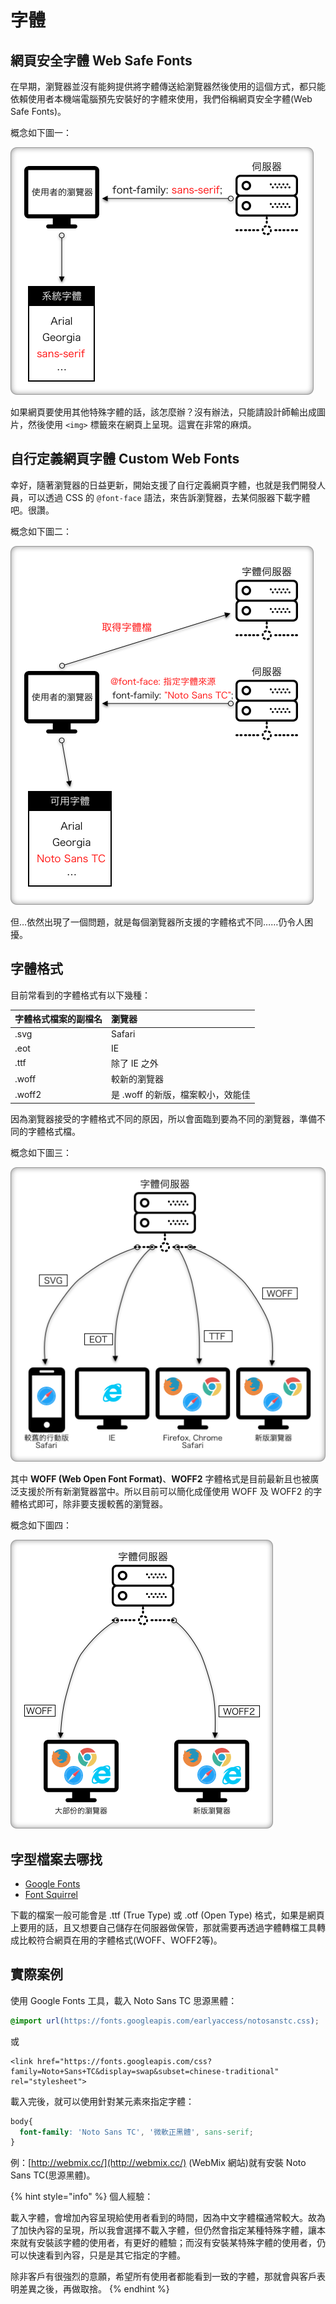 # 字體

## 網頁安全字體 Web Safe Fonts

在早期，瀏覽器並沒有能夠提供將字體傳送給瀏覽器然後使用的這個方式，都只能依賴使用者本機端電腦預先安裝好的字體來使用，我們俗稱網頁安全字體\(Web Safe Fonts\)。

概念如下圖一：

![&#x5716;&#x4E00;&#xFF1A;&#x7DB2;&#x9801;&#x5B89;&#x5168;&#x5B57;&#x9AD4; Web Save Fonts](../../.gitbook/assets/web_safe_fonts.png)

​如果網頁要使用其他特殊字體的話，該怎麼辦？沒有辦法，只能請設計師輸出成圖片，然後使用 `<img>` 標籤來在網頁上呈現。這實在非常的麻煩。

## 自行定義網頁字體 Custom Web Fonts

幸好，隨著瀏覽器的日益更新，開始支援了自行定義網頁字體，也就是我們開發人員，可以透過 CSS 的 `@font-face` 語法，來告訴瀏覽器，去某伺服器下載字體吧。很讚。

概念如下圖二：

![&#x5716;&#x4E8C;&#xFF1A;&#x81EA;&#x884C;&#x5B9A;&#x7FA9;&#x7DB2;&#x9801;&#x5B57;&#x9AD4; Custom Web Fonts](../../.gitbook/assets/custom_web_fonts.png)

但…依然出現了一個問題，就是每個瀏覽器所支援的字體格式不同……仍令人困擾。

## 字體格式

目前常看到的字體格式有以下幾種：

| 字體格式檔案的副檔名 | 瀏覽器 |
| :--- | :--- |
| .svg | Safari |
| .eot | IE |
| .ttf | 除了 IE 之外 |
| .woff | 較新的瀏覽器 |
| .woff2 | 是 .woff 的新版，檔案較小，效能佳 |

因為瀏覽器接受的字體格式不同的原因，所以會面臨到要為不同的瀏覽器，準備不同的字體格式檔。

概念如下圖三：

![&#x5716;&#x4E09;&#xFF1A;&#x5404;&#x700F;&#x89BD;&#x5668;&#x63A5;&#x53D7;&#x4E0D;&#x540C;&#x7684;&#x5B57;&#x9AD4;&#x683C;&#x5F0F;](../../.gitbook/assets/custom_web_fonts_font_file.png)

其中 **WOFF \(Web Open Font Format\)**、**WOFF2** 字體格式是目前最新且也被廣泛支援於所有新瀏覽器當中。所以目前可以簡化成僅使用 WOFF 及 WOFF2 的字體格式即可，除非要支援較舊的瀏覽器。

概念如下圖四：

![&#x5716;&#x56DB;&#xFF1A;&#x5927;&#x90E8;&#x4EFD;&#x700F;&#x89BD;&#x5668;&#x90FD;&#x652F;&#x63F4; WOFF &#x7684;&#x5B57;&#x9AD4;&#x683C;&#x5F0F;](../../.gitbook/assets/custom_web_fonts_woff_file.png)

## 字型檔案去哪找

* [Google Fonts](https://fonts.google.com)
* [Font Squirrel](https://www.fontsquirrel.com/)

下載的檔案一般可能會是 .ttf \(True Type\) 或 .otf \(Open Type\) 格式，如果是網頁上要用的話，且又想要自己儲存在伺服器做保管，那就需要再透過字體轉檔工具轉成比較符合網頁在用的字體格式\(WOFF、WOFF2等\)。

## 實際案例

使用 Google Fonts 工具，載入 Noto Sans TC 思源黑體：

```css
@import url(https://fonts.googleapis.com/earlyaccess/notosanstc.css);
```

或

```markup
<link href="https://fonts.googleapis.com/css?family=Noto+Sans+TC&display=swap&subset=chinese-traditional" rel="stylesheet">
```

載入完後，就可以使用針對某元素來指定字體：

```css
body{
  font-family: 'Noto Sans TC', '微軟正黑體', sans-serif;
}
```

例：[http://webmix.cc/](http://webmix.cc/) \(WebMix 網站\)就有安裝 Noto Sans TC\(思源黑體\)。

{% hint style="info" %}
個人經驗：

載入字體，會增加內容呈現給使用者看到的時間，因為中文字體檔通常較大。故為了加快內容的呈現，所以我會選擇不載入字體，但仍然會指定某種特殊字體，讓本來就有安裝該字體的使用者，有更好的體驗；而沒有安裝某特殊字體的使用者，仍可以快速看到內容，只是是其它指定的字體。

除非客戶有很強烈的意願，希望所有使用者都能看到一致的字體，那就會與客戶表明差異之後，再做取捨。
{% endhint %}

